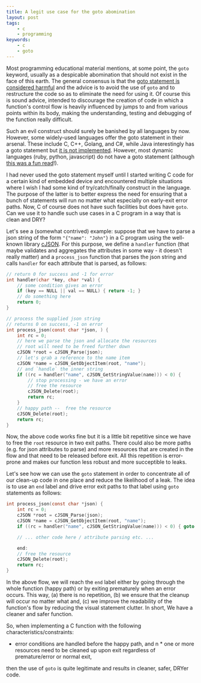 ```yaml
---
title: A legit use case for the goto abomination
layout: post
tags:
    - c
    - programming
keywords:
    - c
    - goto
---
```


Most programming educational material mentions, at some point, the `goto` keyword, usually as a despicable abomination that should not exist in the face of this earth. The general consensus is that the [goto statement is considered harmful](http://www.u.arizona.edu/~rubinson/copyright_violations/Go_To_Considered_Harmful.html) and the advice is to avoid the use of `goto` and to restructure the code so as to eliminate the need for using it. Of course this is sound advice, intended to discourage the creation of code in which a function's control flow is heavily influenced by jumps to and from various points within its body, making the understanding, testing and debugging of the function really difficult.

Such an evil construct should surely be banished by all languages by now. However, some widely-used languages offer the goto statement in their arsenal. These include C, C++, Golang, and C#, while Java interestingly has a goto statement but [it is not implemented](https://stackoverflow.com/a/4547764). However, most dynamic languages (ruby, python, javascript) do not have a goto statement (although [this was a fun read](http://patshaughnessy.net/2012/2/29/the-joke-is-on-us-how-ruby-1-9-supports-the-goto-statement)!).

I had never used the goto statement myself until I started writing C code for a certain kind of embedded device and encountered multiple situations where I wish I had some kind of try/catch/finally construct in the language. The purpose of the latter is to better express the need for ensuring that a bunch of statements will run no matter what especially on early-exit error paths. Now, C of course does not have such facilities but does have `goto`. Can we use it to handle such use cases in a C program in a way that is clean and DRY?

Let's see a (somewhat contrived) example: suppose that we have to parse a json string of the form `"{"name": "John"}` in a C program using the well-known library [cJSON](https://github.com/DaveGamble/cJSON). For this purpose, we define a `handler` function (that maybe validates and aggregates the attributes in some way - it doesn't really matter) and a `process_json` function that parses the json string and calls `handler` for each attribute that is parsed, as follows:

```c
// return 0 for success and -1 for error
int handler(char *key, char *val) {
    // some condition gives an error
    if (key == NULL || val == NULL) { return -1; }
    // do something here
    return 0;
}

// process the supplied json string
// returns 0 on success, -1 on error
int process_json(const char *json, ) {
    int rc = 0;
    // here we parse the json and allocate the resources
    // root will need to be freed further down
    cJSON *root = cJSON_Parse(json);
    // let's grab a reference to the name item
    cJSON *name = cJSON_GetObjectItem(root, "name");
    // and `handle` the inner string
    if ((rc = handler("name", cJSON_GetStringValue(name))) < 0) {
        // stop processing - we have an error
        // free the resource
        cJSON_Delete(root);
        return rc;
    }
    // happy path --  free the resource
    cJSON_Delete(root);
    return rc;
}
```

Now, the above code works fine but it is a little bit repetitive since we have to free the `root` resource in two exit paths. There could also be more paths (e.g. for json attributes to parse) and more resources that are created in the flow and that need to be released before exit. All this repetition is error-prone and makes our function less robust and more succeptible to leaks.

Let's see how we can use the `goto` statement in order to concentrate all of our clean-up code in one place and reduce the likelihood of a leak. The idea is to use an `end` label and drive error exit paths to that label using `goto` statements as follows:

```c
int process_json(const char *json) {
    int rc = 0;
    cJSON *root = cJSON_Parse(json);
    cJSON *name = cJSON_GetObjectItem(root, "name");
    if ((rc = handler("name", cJSON_GetStringValue(name))) < 0) { goto end; }

    // ... other code here / attribute parsing etc. ...

    end:
    // free the resource
    cJSON_Delete(root);
    return rc;
}
```

In the above flow, we will reach the `end` label either by going through the whole function (happy path) or by exiting prematurely when an error occurs. This way, (a) there is no repetition, (b) we ensure that the cleanup will occur no matter what and, (c) we improve the readability of the function's flow by reducing the visual statement clutter. In short, We have a cleaner and safer function.

So, when implementing a C function with the following characteristics/constraints:

  * error conditions are handled before the happy path, and
n  * one or more resources need to be cleaned up upon exit regardless of premature/error or normal exit,

then the use of `goto` is quite legitimate and results in cleaner, safer, DRYer code.
